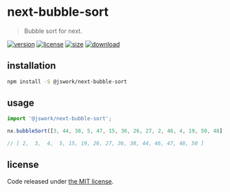 # next-bubble-sort
> Bubble sort for next.

[![version][version-image]][version-url]
[![license][license-image]][license-url]
[![size][size-image]][size-url]
[![download][download-image]][download-url]

## installation
```bash
npm install -S @jswork/next-bubble-sort
```

## usage
```js
import '@jswork/next-bubble-sort';

nx.bubbleSort([3, 44, 38, 5, 47, 15, 36, 26, 27, 2, 46, 4, 19, 50, 48]);

// [ 2,  3,  4,  5, 15, 19, 26, 27, 36, 38, 44, 46, 47, 48, 50 ]
```

## license
Code released under [the MIT license](https://github.com/afeiship/next-bubble-sort/blob/master/LICENSE.txt).

[version-image]: https://img.shields.io/npm/v/@jswork/next-bubble-sort
[version-url]: https://npmjs.org/package/@jswork/next-bubble-sort

[license-image]: https://img.shields.io/npm/l/@jswork/next-bubble-sort
[license-url]: https://github.com/afeiship/next-bubble-sort/blob/master/LICENSE.txt

[size-image]: https://img.shields.io/bundlephobia/minzip/@jswork/next-bubble-sort
[size-url]: https://github.com/afeiship/next-bubble-sort/blob/master/dist/next-bubble-sort.min.js

[download-image]: https://img.shields.io/npm/dm/@jswork/next-bubble-sort
[download-url]: https://www.npmjs.com/package/@jswork/next-bubble-sort
